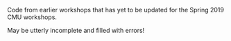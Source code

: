 Code from earlier workshops that has yet to be updated for the Spring 2019 CMU workshops.

May be utterly incomplete and filled with errors!
